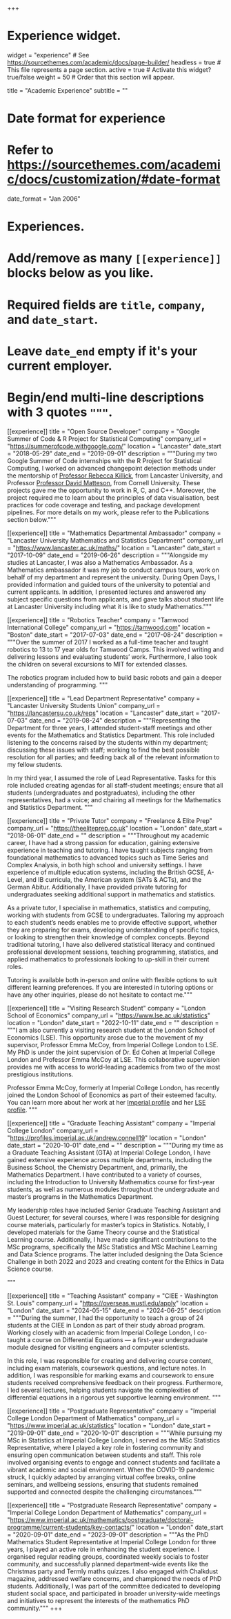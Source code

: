 +++
# Experience widget.
widget = "experience"  # See https://sourcethemes.com/academic/docs/page-builder/
headless = true  # This file represents a page section.
active = true  # Activate this widget? true/false
weight = 50  # Order that this section will appear.

title = "Academic Experience"
subtitle = ""

# Date format for experience
#   Refer to https://sourcethemes.com/academic/docs/customization/#date-format
date_format = "Jan 2006"

# Experiences.
#   Add/remove as many `[[experience]]` blocks below as you like.
#   Required fields are `title`, `company`, and `date_start`.
#   Leave `date_end` empty if it's your current employer.
#   Begin/end multi-line descriptions with 3 quotes `"""`.

[[experience]]
  title = "Open Source Developer"
  company = "Google Summer of Code & R Project for Statistical Computing"
  company_url = "https://summerofcode.withgoogle.com/"
  location = "Lancaster"
  date_start = "2018-05-29"
  date_end = "2019-09-01"
  description = """During my two Google Summer of Code internships with the R Project for Statistical Computing, I worked on advanced changepoint detection methods under the mentorship of [Professor Rebecca Killick](http://www.lancs.ac.uk/~killick/), from Lancaster University, and Professor [Professor David Matteson](https://stat.cornell.edu/people/faculty/david-s-matteson), from Cornell University. These projects gave me the opportunity to work in R, C, and C++. Moreover, the project required me to learn about the principles of data visualisation, best practices for code coverage and testing, and package development pipelines. For more details on my work, please refer to the Publications section below."""

[[experience]]
title = "Mathematics Departmental Ambassador"
company = "Lancaster University Mathematics and Statistics Department"
company_url = "https://www.lancaster.ac.uk/maths/"
location = "Lancaster"
date_start = "2017-10-09"
date_end = "2019-06-26"
description = """Alongside my studies at Lancaster, I was also a Mathematics Ambassador. As a Mathematics ambassador it was my job to conduct campus tours, work on behalf of my department and represent the university. During Open Days, I provided information and guided tours of the university to potential and current applicants. In addition, I presented lectures and answered any subject specific questions from applicants, and gave talks about student life at Lancaster University including what it is like to study Mathematics."""

[[experience]]
title = "Robotics Teacher"
company = "Tamwood International College"
company_url = "https://tamwood.com"
location = "Boston"
date_start = "2017-07-03"
date_end = "2017-08-24"
description = """Over the summer of 2017 I worked as a full-time teacher and taught robotics to 13 to 17 year olds for Tamwood Camps. This involved writing and delivering lessons and evaluating students’ work. Furthermore, I also took the children on several excursions to MIT for extended classes.

The robotics program included how to build basic robots and gain a deeper understanding of programming.
"""

[[experience]]
title = "Lead Department Representative"
company = "Lancaster University Students Union"
company_url = "https://lancastersu.co.uk/reps"
location = "Lancaster"
date_start = "2017-07-03"
date_end = "2019-08-24"
description = """Representing the Department for three years, I attended student-staff meetings and other events for the Mathematics and Statistics Department. This role included listening to the concerns raised by the students within my department; discussing these issues with staff; working to find the best possible resolution for all parties; and feeding back all of the relevant information to my fellow students.

In my third year, I assumed the role of Lead Representative. Tasks for this role included creating agendas for all staff-student meetings; ensure that all students (undergraduates and postgraduates), including the other representatives, had a voice; and chairing all meetings for the Mathematics and Statistics Department.
"""

[[experience]]
title = "Private Tutor"
company = "Freelance & Elite Prep"
company_url = "https://theeliteprep.co.uk"
location = "London"
date_start = "2018-06-01"
date_end = ""
description = """Throughout my academic career, I have had a strong passion for education, gaining extensive experience in teaching and tutoring. I have taught subjects ranging from foundational mathematics to advanced topics such as Time Series and Complex Analysis, in both high school and university settings. I have experience of multiple education systems, including the British GCSE, A-Level, and IB curricula, the American system (SATs & ACTs), and the German Abitur. Additionally, I have provided private tutoring for undergraduates seeking additional support in mathematics and statistics.

As a private tutor, I specialise in mathematics, statistics and computing, working with students from GCSE to undergraduates. Tailoring my approach to each student’s needs enables me to provide effective support, whether they are preparing for exams, developing understanding of specific topics, or looking to strengthen their knowledge of complex concepts. Beyond traditional tutoring, I have also delivered statistical literacy and continued professional development sessions, teaching programming, statistics, and applied mathematics to professionals looking to up-skill in their current roles.

Tutoring is available both in-person and online with flexible options to suit different learning preferences. If you are interested in tutoring options or have any other inquiries, please do not hesitate to contact me."""

[[experience]]
title = "Visiting Research Student"
company = "London School of Economics"
company_url = "https://www.lse.ac.uk/statistics"
location = "London"
date_start = "2022-10-11"
date_end = ""
description = """I am also currently a visiting research student at the London School of Economics (LSE). This opportunity arose due to the movement of my supervisor, Professor Emma McCoy, from Imperial College London to LSE. My PhD is under the joint supervision of Dr. Ed Cohen at Imperial College London and Professor Emma McCoy at LSE. This collaborative supervision provides me with access to world-leading academics from two of the most prestigious institutions.

Professor Emma McCoy, formerly at Imperial College London, has recently joined the London School of Economics as part of their esteemed faculty. You can learn more about her work at her [Imperial profile](https://profiles.imperial.ac.uk/e.mccoy) and her [LSE profile](https://info.lse.ac.uk/staff/divisions/executive-office/people/emma-mccoy/Emma-McCoy).
"""

[[experience]]
title = "Graduate Teaching Assistant"
company = "Imperial College London"
company_url = "https://profiles.imperial.ac.uk/andrew.connell19"
location = "London"
date_start = "2020-10-01"
date_end = ""
description = """During my time as a Graduate Teaching Assistant (GTA) at Imperial College London, I have gained extensive experience across multiple departments, including the Business School, the Chemistry Department, and, primarily, the Mathematics Department. I have contributed to a variety of courses, including the Introduction to University Mathematics course for first-year students, as well as numerous modules throughout the undergraduate and master’s programs in the Mathematics Department.

My leadership roles have included Senior Graduate Teaching Assistant and Guest Lecturer, for several courses, where I was responsible for designing course materials, particularly for master’s topics in Statistics. Notably, I developed materials for the Game Theory course and the Statistical Learning course. Additionally, I have made significant contributions to the MSc programs, specifically the MSc Statistics and MSc Machine Learning and Data Science programs.  The latter included designing the Data Science Challenge in both 2022 and 2023 and creating content for the Ethics in Data Science course.

"""

[[experience]]
title = "Teaching Assistant"
company = "CIEE - Washington St. Louis"
company_url = "https://overseas.wustl.edu/apply"
location = "London"
date_start = "2024-05-15"
date_end = "2024-06-25"
description = """During the summer, I had the opportunity to teach a group of 24 students at the CIEE in London as part of their study abroad program. Working closely with an academic from Imperial College London, I co-taught a course on Differential Equations — a first-year undergraduate module designed for visiting engineers and computer scientists.

In this role, I was responsible for creating and delivering course content, including exam materials, coursework questions, and lecture notes. In addition, I was responsible for marking exams and coursework to ensure students received comprehensive feedback on their progress. Furthermore, I led several lectures, helping students navigate the complexities of differential equations in a rigorous yet supportive learning environment.
"""


[[experience]]
title = "Postgraduate Representative"
company = "Imperial College London Department of Mathematics"
company_url = "https://www.imperial.ac.uk/statistics"
location = "London"
date_start = "2019-09-01"
date_end = "2020-10-01"
description = """While pursuing my MSc in Statistics at Imperial College London, I served as the MSc Statistics Representative, where I played a key role in fostering community and ensuring open communication between students and staff. This role involved organising events to engage and connect students and facilitate a vibrant academic and social environment. When the COVID-19 pandemic struck, I quickly adapted by arranging virtual coffee breaks, online seminars, and wellbeing sessions, ensuring that students remained supported and connected despite the challenging circumstances."""

[[experience]]
title = "Postgraduate Research Representative"
company = "Imperial College London Department of Mathematics"
company_url = "https://www.imperial.ac.uk/mathematics/postgraduate/doctoral-programme/current-students/key-contacts/"
location = "London"
date_start = "2020-09-01"
date_end = "2023-09-01"
description = """As the PhD Mathematics Student Representative at Imperial College London for three years, I played an active role in enhancing the student experience. I organised regular reading groups, coordinated weekly socials to foster community, and successfully planned department-wide events like the Christmas party and Termly maths quizzes. I also engaged with Chalkdust magazine, addressed welfare concerns, and championed the needs of PhD students. Additionally, I was part of the committee dedicated to developing student social space, and participated in broader university-wide meetings and initiatives to represent the interests of the mathematics PhD community."""
+++
